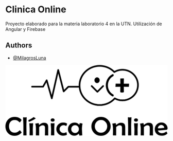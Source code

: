 # Clinica Online

Proyecto elaborado para la materia laboratorio 4 en la UTN.
Utilización de Angular y Firebase


## Authors

- [@MilagrosLuna](https://github.com/MilagrosLuna)


![Logo](src/assets/logoClinica.png)

